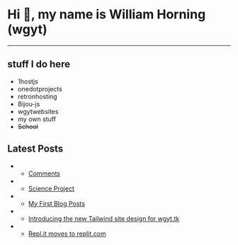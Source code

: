 # Hi 👋, my name is William Horning (wgyt)
---
## stuff I do here
- 1hostjs
- onedotprojects
- retronhosting
- Bijou-js
- wgytwebsites
- my own stuff
- ~~School~~
## Latest Posts
<!-- feed start -->
-   - [Comments](/blog/comments-on-my-blog)
-   - [Science Project](/blog/my-science-project)
-   - [My First Blog Posts](/blog/my-first-blog-post)
-   - [Introducing the new Tailwind site design for wgyt.tk](/blog/new-tailwind-site-design)
-   - [Repl.it moves to replit.com](/blog/repl.it-moves-to-replit.com)
<!-- feed end -->
